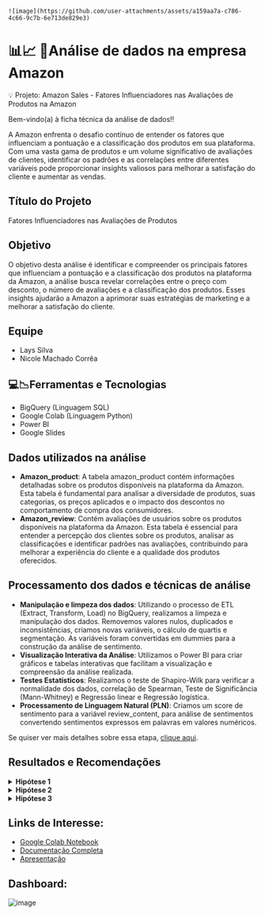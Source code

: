                                                                                     ![image](https://github.com/user-attachments/assets/a159aa7a-c786-4c66-9c7b-6e713de829e3)



# 📊📈 🛒Análise de dados na empresa Amazon

💡 Projeto: Amazon Sales -  Fatores Influenciadores nas Avaliações de Produtos na Amazon

Bem-vindo(a) à ficha técnica da análise de dados!!

A Amazon enfrenta o desafio contínuo de entender os fatores que influenciam a pontuação e a classificação dos produtos em sua plataforma. Com uma vasta gama de produtos e um volume significativo de avaliações de clientes, identificar os padrões e as correlações entre diferentes variáveis pode proporcionar insights valiosos para melhorar a satisfação do cliente e aumentar as vendas.

## Título do Projeto

Fatores Influenciadores nas Avaliações de Produtos

## Objetivo

O objetivo desta análise é identificar e compreender os principais fatores que influenciam a pontuação e a classificação dos produtos na plataforma da Amazon, a análise busca revelar correlações entre o preço com desconto, o número de avaliações e a classificação dos produtos. Esses insights ajudarão a Amazon a aprimorar suas estratégias de marketing e a melhorar a satisfação do cliente.


## Equipe

* Lays Silva
* Nicole Machado Corrêa

## 💻📉Ferramentas e Tecnologias

* BigQuery (Linguagem SQL)
* Google Colab (Linguagem Python)
* Power BI
* Google Slides

## Dados utilizados na análise

* **Amazon_product**: A tabela amazon_product contém informações detalhadas sobre os produtos disponíveis na plataforma da Amazon. Esta tabela é fundamental para analisar a diversidade de produtos, suas categorias, os preços aplicados e o impacto dos descontos no comportamento de compra dos consumidores.
* **Amazon_review**: Contém avaliações de usuários sobre os produtos disponíveis na plataforma da Amazon. Esta tabela é essencial para entender a percepção dos clientes sobre os produtos, analisar as classificações e identificar padrões nas avaliações, contribuindo para melhorar a experiência do cliente e a qualidade dos produtos oferecidos.

## Processamento dos dados e técnicas de análise

* **Manipulação e limpeza dos dados**: Utilizando o processo de ETL (Extract, Transform, Load) no BigQuery, realizamos a limpeza e manipulação dos dados. Removemos valores nulos, duplicados e inconsistências, criamos novas variáveis, o cálculo de quartis e segmentação. As variáveis foram convertidas em dummies para a construção da análise de sentimento.
* **Visualização Interativa da Análise**: Utilizamos o Power BI para criar gráficos e tabelas interativas que facilitam a visualização e compreensão da análise realizada.
* **Testes Estatísticos**: Realizamos o teste de Shapiro-Wilk para verificar a normalidade dos dados, correlação de Spearman, Teste de Significância (Mann-Whitney) e Regressão linear e Regressão logística.
* **Processamento de Linguagem Natural (PLN)**: Criamos um score de sentimento para a variável review_content, para análise de sentimentos convertendo sentimentos expressos em palavras em valores numéricos.

Se quiser ver mais detalhes sobre essa etapa, [clique aqui](https://tricolor-puck-1da.notion.site/Projeto-4-Ficha-T-cnica-An-lise-de-Dados-aeed49440a6e4377bd9f168c9f0c65b6).

## Resultados e Recomendações

<details>
<summary><b>Hipótese 1</b></summary>

- **Hipótese 1: Produtos com maior desconto aplicado (discount_percentage) são melhor classificados (rating):**

Os resultados mostraram uma correlação significativa, mas negativa, entre o percentual de desconto aplicado e a classificação dos produtos.

A hipótese foi **refutada** e as recomendações são:

💡 Recomendações

- **Avaliar Estratégias de Desconto:** Reconsiderar a aplicação de grandes descontos para produtos que já possuem boas avaliações, pois isso pode ser percebido como uma diminuição do valor percebido pelos consumidores.
- **Análise dos feedbacks dos clientes:** Coletar e analisar feedback detalhado dos clientes sobre como os descontos influenciam suas percepções e decisões de compra. Isso pode ajudar a entender melhor a relação entre preço e percepção de qualidade.

</details>

<details>
<summary><b>Hipótese 2</b></summary>

- **Hipótese 2: Produtos com mais avaliações positivas (score_sentimento) são melhor classificados (rating):**

A correlação de Spearman de 0.2652 indica uma correlação positiva moderada entre score_sentimento e rating. Isso sugere que produtos que recebem mais avaliações positivas tendem a obter classificações mais altas. No entanto, a correlação moderada também indica que outros fatores além do número de avaliações positivas podem estar influenciando significativamente a classificação dos produtos.

A hipótese foi **confirmada** e as recomendações são:

💡 Recomendações

- **Incentivar avaliações positivas:** Implementar estratégias para incentivar os clientes satisfeitos a deixarem avaliações positivas. Isso pode incluir lembretes pós-compra, programas de recompensas, ou incentivos como descontos em compras futuras para aqueles que deixam avaliações.
- **Melhorar a experiência do cliente:** Focar em melhorar a experiência do cliente em todas as etapas do processo de compra. Clientes satisfeitos são mais propensos a deixar avaliações positivas, o que pode, por sua vez, melhorar a classificação dos produtos.

</details>

<details>
<summary><b>Hipótese 3</b></summary>

- **Hipótese 3: Produtos com mais avaliações (rating_count) são melhor classificados (rating):**

Os resultados indicam uma correlação positiva moderada entre quantidade de avaliações e classificação dos produtos.

A hipótese foi **confirmada** e as recomendações são:

💡 Recomendações

- **Responder avaliações:** Manter um diálogo ativo com os clientes respondendo às suas avaliações, especialmente as negativas. Demonstrar que a empresa valoriza o feedback dos clientes pode aumentar a satisfação e lealdade.
- **Implementar melhorias:** Usar o feedback das avaliações para identificar áreas de melhoria. Implementar essas melhorias pode resultar em mais avaliações positivas no futuro.

</details>

## Links de Interesse:

- [Google Colab Notebook](https://colab.research.google.com/drive/1LlWu4zeubaB6Qro6K12BId4PJGXEVw2Z?authuser=0#scrollTo=1a-4jcr0zJAi)
- [Documentação Completa](https://tricolor-puck-1da.notion.site/Projeto-4-Ficha-T-cnica-An-lise-de-Dados-aeed49440a6e4377bd9f168c9f0c65b6)
- [Apresentação](https://docs.google.com/presentation/d/1ejOuCTVcM9cCV-StkbdAqfY8OQBebtLzRWXgMwFxUn8/edit#slide=id.g4dfce81f19_0_45)


## Dashboard:
![image](https://github.com/user-attachments/assets/f7ae3b11-820f-4f32-a69f-eb643787a883)







